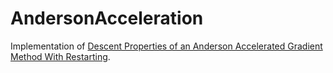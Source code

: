 # AndersonAcceleration

Implementation of [Descent Properties of an Anderson Accelerated Gradient Method With Restarting](https://arxiv.org/abs/2206.01372).

